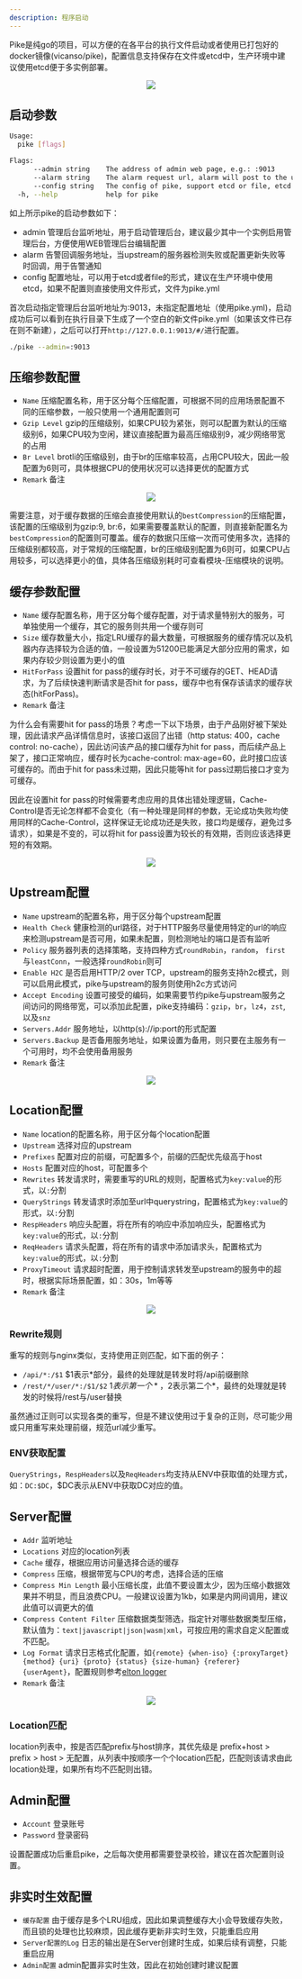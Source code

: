 ```yaml
---
description: 程序启动
---
```


Pike是纯go的项目，可以方便的在各平台的执行文件启动或者使用已打包好的docker镜像(vicanso/pike)，配置信息支持保存在文件或etcd中，生产环境中建议使用etcd便于多实例部署。

<p align="center">
<img src="./images/home.jpg"/>
</p>

## 启动参数

```bash
Usage:
  pike [flags]

Flags:
      --admin string    The address of admin web page, e.g.: :9013
      --alarm string    The alarm request url, alarm will post to the url, e.g.: http://192.168.1.2:3000/alarms
      --config string   The config of pike, support etcd or file, etcd://127.0.0.1:2379/pike or /opt/pike (default "pike.yml")
  -h, --help            help for pike
```

如上所示pike的启动参数如下：

- admin 管理后台监听地址，用于启动管理后台，建议最少其中一个实例启用管理后台，方便使用WEB管理后台编辑配置
- alarm 告警回调服务地址，当upstream的服务器检测失败或配置更新失败等时回调，用于告警通知
- config 配置地址，可以用于etcd或者file的形式，建议在生产环境中使用etcd，如果不配置则直接使用文件形式，文件为pike.yml


首次启动指定管理后台监听地址为:9013，未指定配置地址（使用pike.yml)，启动成功后可以看到在执行目录下生成了一个空白的新文件pike.yml（如果该文件已存在则不新建），之后可以打开`http://127.0.0.1:9013/#/`进行配置。

```bash
./pike --admin=:9013
```

## 压缩参数配置

- `Name` 压缩配置名称，用于区分每个压缩配置，可根据不同的应用场景配置不同的压缩参数，一般只使用一个通用配置则可
- `Gzip Level` gzip的压缩级别，如果CPU较为紧张，则可以配置为默认的压缩级别6，如果CPU较为空闲，建议直接配置为最高压缩级别9，减少网络带宽的占用
- `Br Level` brotli的压缩级别，由于br的压缩率较高，占用CPU较大，因此一般配置为6则可，具体根据CPU的使用状况可以选择更优的配置方式
- `Remark` 备注

<p align="center">
<img src="./images/add-compress.png"/>
</p>

需要注意，对于缓存数据的压缩会直接使用默认的`bestCompression`的压缩配置，该配置的压缩级别为gzip:9, br:6，如果需要覆盖默认的配置，则直接新配置名为`bestCompression`的配置则可覆盖。缓存的数据只压缩一次而可使用多次，选择的压缩级别都较高，对于常规的压缩配置，br的压缩级别配置为6则可，如果CPU占用较多，可以选择更小的值，具体各压缩级别耗时可查看模块-压缩模块的说明。

## 缓存参数配置

- `Name` 缓存配置名称，用于区分每个缓存配置，对于请求量特别大的服务，可单独使用一个缓存，其它的服务则共用一个缓存则可
- `Size` 缓存数量大小，指定LRU缓存的最大数量，可根据服务的缓存情况以及机器内存选择较为合适的值，一般设置为51200已能满足大部分应用的需求，如果内存较少则设置为更小的值
- `HitForPass` 设置hit for pass的缓存时长，对于不可缓存的GET、HEAD请求，为了后续快速判断请求是否hit for pass，缓存中也有保存该请求的缓存状态(hitForPass)。
- `Remark` 备注

为什么会有需要hit for pass的场景？考虑一下以下场景，由于产品刚好被下架处理，因此请求产品详情信息时，该接口返回了出错（http status: 400，cache control: no-cache），因此访问该产品的接口缓存为hit for pass，而后续产品上架了，接口正常响应，缓存时长为cache-control: max-age=60，此时接口应该可缓存的。而由于hit for pass未过期，因此只能等hit for pass过期后接口才变为可缓存。

因此在设置hit for pass的时候需要考虑应用的具体出错处理逻辑，Cache-Control是否无论怎样都不会变化（有一种处理是同样的参数，无论成功失败均使用同样的Cache-Control，这样保证无论成功还是失败，接口均是缓存，避免过多请求），如果是不变的，可以将hit for pass设置为较长的有效期，否则应该选择更短的有效期。

<p align="center">
<img src="./images/add-cache.png"/>
</p>

## Upstream配置

- `Name` upstream的配置名称，用于区分每个upstream配置
- `Health Check` 健康检测的url路径，对于HTTP服务尽量使用特定的url的响应来检测upstream是否可用，如果未配置，则检测地址的端口是否有监听
- `Policy` 服务器列表的选择策略，支持四种方式`roundRobin`，`random`， `first`与`leastConn`，一般选择`roundRobin`则可
- `Enable H2C` 是否启用HTTP/2 over TCP，upstream的服务支持h2c模式，则可以启用此模式，pike与upstream的服务则使用h2c方式访问
- `Accept Encoding` 设置可接受的编码，如果需要节约pike与upstream服务之间访问的网络带宽，可以添加此配置，pike支持编码：`gzip`，`br`，`lz4`，`zst`, 以及`snz`
- `Servers.Addr` 服务地址，以http(s)://ip:port的形式配置
- `Servers.Backup` 是否备用服务地址，如果设置为备用，则只要在主服务有一个可用时，均不会使用备用服务
- `Remark` 备注

<p align="center">
<img src="./images/add-upstream.png"/>
</p>

## Location配置

- `Name` location的配置名称，用于区分每个location配置
- `Upstream` 选择对应的upstream
- `Prefixes` 配置对应的前缀，可配置多个，前缀的匹配优先级高于host
- `Hosts` 配置对应的host，可配置多个
- `Rewrites` 转发请求时，需要重写的URL的规则，配置格式为`key:value`的形式，以`:`分割
- `QueryStrings` 转发请求时添加至url中querystring，配置格式为`key:value`的形式，以`:`分割
- `RespHeaders` 响应头配置，将在所有的响应中添加响应头，配置格式为`key:value`的形式，以`:`分割
- `ReqHeaders` 请求头配置，将在所有的请求中添加请求头，配置格式为`key:value`的形式，以`:`分割
- `ProxyTimeout` 请求超时配置，用于控制请求转发至upstream的服务中的超时，根据实际场景配置，如：30s，1m等等
- `Remark` 备注

<p align="center">
<img src="./images/add-location.png"/>
</p>


### Rewrite规则

重写的规则与nginx类似，支持使用正则匹配，如下面的例子：

- `/api/*:/$1` $1表示*部分，最终的处理就是转发时将/api前缀删除
- `/rest/*/user/*:/$1/$2` $1表示第一个*，$2表示第二个*，最终的处理就是转发的时候将/rest与/user替换

虽然通过正则可以实现各类的重写，但是不建议使用过于复杂的正则，尽可能少用或只用重写来处理前缀，规范url减少重写。

### ENV获取配置

`QueryStrings`，`RespHeaders`以及`ReqHeaders`均支持从ENV中获取值的处理方式，如：`DC:$DC`，$DC表示从ENV中获取DC对应的值。

## Server配置

- `Addr` 监听地址
- `Locations` 对应的location列表
- `Cache` 缓存，根据应用访问量选择合适的缓存
- `Compress` 压缩，根据带宽与CPU的考虑，选择合适的压缩
- `Compress Min Length` 最小压缩长度，此值不要设置太少，因为压缩小数据效果并不明显，而且浪费CPU。一般建议设置为1kb，如果是内网间调用，建议此值可以调更大的值
- `Compress Content Filter` 压缩数据类型筛选，指定针对哪些数据类型压缩，默认值为：`text|javascript|json|wasm|xml`，可按应用的需求自定义配置或不匹配。
- `Log Format` 请求日志格式化配置，如`{remote} {when-iso} {:proxyTarget} {method} {uri} {proto} {status} {size-human} {referer} {userAgent}`，配置规则参考[elton logger](https://github.com/vicanso/elton/blob/master/docs/middlewares.md#logger)
- `Remark` 备注

<p align="center">
<img src="./images/add-server.png"/>
</p>

### Location匹配

location列表中，按是否匹配prefix与host排序，其优先级是 prefix+host > prefix > host > 无配置，从列表中按顺序一个个location匹配，匹配则该请求由此location处理，如果所有均不匹配则出错。

## Admin配置

- `Account` 登录账号
- `Password` 登录密码

设置配置成功后重启pike，之后每次使用都需要登录校验，建议在首次配置则设置。

## 非实时生效配置

- `缓存配置` 由于缓存是多个LRU组成，因此如果调整缓存大小会导致缓存失败，而且锁的处理也比较麻烦，因此缓存更新非实时生效，只能重启应用
- `Server配置的Log` 日志的输出是在Server创建时生成，如果后续有调整，只能重启应用
- `Admin配置` admin配置非实时生效，因此在初始创建时建议配置

